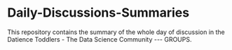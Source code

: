 # Daily-Discussions-Summaries
This repository contains the summary of the whole day of discussion in the Datience Toddlers - The Data Science Community --- GROUPS.
